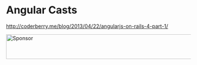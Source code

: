 # Angular Casts

http://coderberry.me/blog/2013/04/22/angularjs-on-rails-4-part-1/

<a href="https://app.codesponsor.io/link/Z24Ypyn8iC1Q4i6uCwNyLW3r/cavneb/angular_casts" rel="nofollow"><img src="https://app.codesponsor.io/embed/Z24Ypyn8iC1Q4i6uCwNyLW3r/cavneb/angular_casts.svg" style="width: 888px; height: 68px;" alt="Sponsor" /></a>
